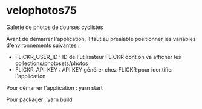# velophotos75
Galerie de photos de courses cyclistes

Avant de démarrer l'application, il faut au préalable positionner les variables d'environnements suivantes :
 - FLICKR_USER_ID : ID de l'utilisateur FLICKR dont on va afficher les collections/photosets/photos
 - FLICKR_API_KEY : API KEY générer chez FLICKR pour identifier l'application

Pour démarrer l'application : yarn start

Pour packager : yarn build
